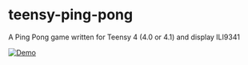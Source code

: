 # teensy-ping-pong
A Ping Pong game written for Teensy 4 (4.0 or 4.1) and display ILI9341

[![Demo]({https://i.ibb.co/8cxzT3n/Screenshot-2022-07-04-at-22-52-18.png})]({demo.mp4} "Demonstration")
